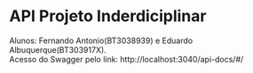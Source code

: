 # API Projeto Inderdiciplinar
Alunos: Fernando Antonio(BT3038939) e Eduardo Albuquerque(BT303917X).<br>
Acesso do Swagger pelo link: http://localhost:3040/api-docs/#/
